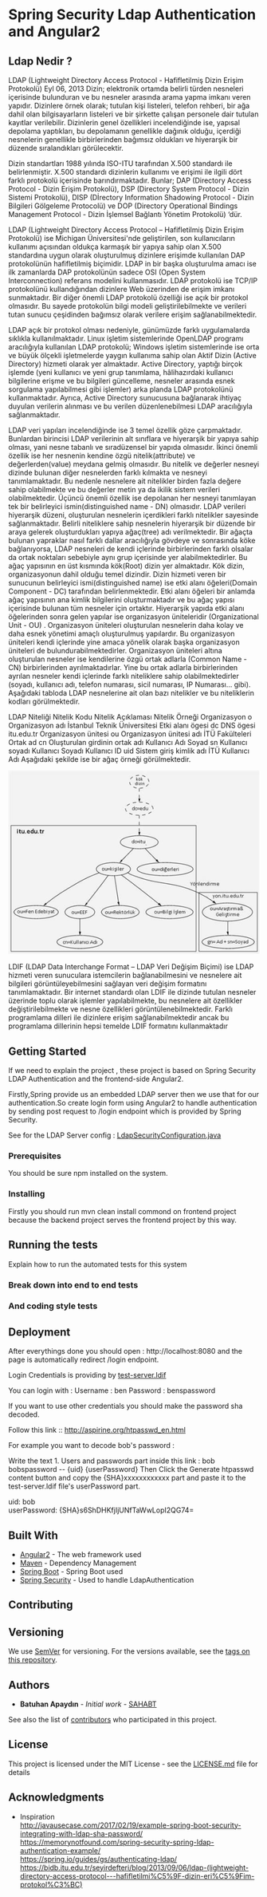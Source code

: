 # Spring Security Ldap Authentication and Angular2 
## Ldap Nedir ? 
LDAP (Lightweight Directory Access Protocol - Hafifletilmiş Dizin Erişim Protokolü)
Eyl 06, 2013
Dizin; elektronik ortamda belirli türden nesneleri içerisinde bulunduran ve bu nesneler arasında arama yapma imkanı veren yapıdır. Dizinlere örnek olarak; tutulan kişi listeleri, telefon rehberi, bir ağa dahil olan bilgisayarların listeleri ve bir şirkette çalışan personele dair tutulan kayıtlar verilebilir. Dizinlerin genel özellikleri incelendiğinde ise, yapısal depolama yaptıkları, bu depolamanın genellikle dağınık olduğu, içerdiği nesnelerin genellikle birbirlerinden bağımsız oldukları ve hiyerarşik bir düzende sıralandıkları görülecektir. 

Dizin standartları 1988 yılında ISO-ITU tarafından X.500 standardı ile belirlenmiştir. X.500 standardı dizinlerin kullanımı ve erişimi ile ilgili dört farklı protokolü içerisinde barındırmaktadır. Bunlar; DAP (Directory Access Protocol - Dizin Erişim Protokolü), DSP (Directory System Protocol - Dizin Sistemi Protokolü), DISP (Dİrectory Information Shadowing Protocol - Dizin Bilgileri Gölgeleme Protocolü) ve DOP (Directory Operational Bindings Management Protocol - Dizin İşlemsel Bağlantı Yönetim Protokolü) ‘dür.   

LDAP (Lightweight Directory Access Protocol – Hafifletilmiş Dizin Erişim Protokolü) ise Michigan Üniversitesi'nde geliştirilen, son kullanıcıların kullanımı açısından oldukça karmaşık bir yapıya sahip olan X.500 standardına uygun olarak oluşturulmuş dizinlere erişimde kullanılan DAP protokolünün hafifletilmiş biçimidir. LDAP in bir başka oluşturulma amacı ise ilk zamanlarda DAP protokolünün sadece OSI (Open System Interconnection) referans modelini kullanmasıdır. LDAP protokolü ise TCP/IP protokolünü kullandığından dizinlere Web üzerinden de erişim imkanı sunmaktadır. Bir diğer önemli LDAP protokolü özelliği ise açık bir protokol olmasıdır. Bu sayede protokolün bilgi modeli geliştirilebilmekte ve verileri tutan sunucu çeşidinden bağımsız olarak verilere erişim sağlanabilmektedir.

LDAP açık bir protokol olması nedeniyle, günümüzde farklı uygulamalarda sıklıkla kullanılmaktadır. Linux işletim sistemlerinde OpenLDAP programı aracılığıyla kullanılan LDAP protokolü; Windows işletim sistemlerinde ise orta ve büyük ölçekli işletmelerde yaygın kullanıma sahip olan Aktif Dizin (Active Directory) hizmeti olarak yer almaktadır. Active Directory, yaptığı birçok işlemde (yeni kullanıcı ve yeni grup tanımlama, hâlihazırdaki kullanıcı bilgilerine erişme ve bu bilgileri güncelleme, nesneler arasında esnek sorgulama yapılabilmesi gibi işlemler) arka planda LDAP protokolünü kullanmaktadır. Ayrıca, Active Directory sunucusuna bağlanarak ihtiyaç duyulan verilerin alınması ve bu verilen düzenlenebilmesi LDAP aracılığıyla sağlanmaktadır. 

LDAP veri yapıları incelendiğinde ise 3 temel özellik göze çarpmaktadır. Bunlardan birincisi LDAP verilerinin alt sınıflara ve hiyerarşik bir yapıya sahip olması, yani nesne tabanlı ve sıradüzensel bir yapıda olmasıdır. İkinci önemli özellik ise her nesnenin kendine özgü nitelik(attribute) ve değerlerden(value) meydana gelmiş olmasıdır. Bu nitelik ve değerler nesneyi dizinde bulunan diğer nesnelerden farklı kılmakta ve nesneyi tanımlamaktadır. Bu nedenle nesnelere ait nitelikler birden fazla değere sahip olabilmekte ve bu değerler metin ya da ikilik sistem verileri olabilmektedir. Üçüncü önemli özellik ise depolanan her nesneyi tanımlayan tek bir belirleyici ismin(distinguished name - DN) olmasıdır. 
LDAP verileri hiyerarşik düzeni, oluşturulan nesnelerin içerdikleri farklı nitelikler sayesinde sağlanmaktadır. Belirli niteliklere sahip nesnelerin hiyerarşik bir düzende bir araya gelerek oluşturdukları yapıya ağaç(tree) adı verilmektedir. Bir ağaçta bulunan yapraklar nasıl farklı dallar aracılığıyla gövdeye ve sonrasında köke bağlanıyorsa, LDAP nesneleri de kendi içlerinde birbirlerinden farklı olsalar da ortak noktaları sebebiyle aynı grup içerisinde yer alabilmektedirler. Bu ağaç yapısının en üst kısmında kök(Root) dizin yer almaktadır. Kök dizin, organizasyonun dahil olduğu temel dizindir. Dizin hizmeti veren bir sunucunun belirleyici ismi(distinguished name) ise etki alanı öğeleri(Domain Component - DC) tarafından belirlenmektedir. Etki alanı öğeleri bir anlamda ağaç yapısının ana kimlik bilgilerini oluşturmaktadır ve bu ağaç yapısı içerisinde bulunan tüm nesneler için ortaktır. Hiyerarşik yapıda etki alanı öğelerinden sonra gelen yapılar ise organizasyon üniteleridir (Organizational Unit - OU) . Organizasyon üniteleri oluşturulan nesnelerin daha kolay ve daha esnek yönetimi amaçlı oluşturulmuş yapılardır. Bu organizasyon üniteleri kendi içlerinde yine amaca yönelik olarak başka organizasyon üniteleri de bulundurabilmektedirler. Organizasyon üniteleri altına oluşturulan nesneler ise kendilerine özgü ortak adlarla (Common Name - CN) birbirlerinden ayrılmaktadırlar. Yine bu ortak adlarla birbirlerinden ayrılan nesneler kendi içlerinde farklı niteliklere sahip olabilmektedirler (soyadı, kullanıcı adı, telefon numarası, sicil numarası, IP Numarası… gibi). Aşağıdaki tabloda LDAP nesnelerine ait olan bazı nitelikler ve bu niteliklerin kodları görülmektedir.

LDAP Niteliği  	     Nitelik Kodu 	      Nitelik Açıklaması 	             Nitelik Örneği 
Organizasyon	        o	                  Organizasyon adı	                İstanbul Teknik Üniversitesi
Etki alanı ögesi	    dc	                 DNS ögesi	                       itu.edu.tr
Organizasyon ünitesi	ou	                 Organizasyon ünitesi adı	        İTÜ Fakülteleri    
Ortak ad	            cn	                 Oluşturulan girdinin ortak adı 	 Kullanıcı Adı
Soyad	               sn	                 Kullanıcı soyadı	                Kullanıcı Soyadı
Kullanıcı ID	        uid	                Sistem giriş kimlik adı 	        İTÜ Kullanıcı Adı
Aşağıdaki şekilde ise bir ağaç örneği görülmektedir.

![alt text](https://raw.githubusercontent.com/developer-guy/spring-security-ldap-auth-with-angular2/master/ldap_data_interchange_format.png)

LDIF (LDAP Data Interchange Format – LDAP Veri Değişim Biçimi) ise LDAP hizmeti veren sunuculara istemcilerin bağlanabilmesini ve nesnelere ait bilgileri görüntüleyebilmesini sağlayan veri değişim formatını tanımlamaktadır. Bir internet standardı olan LDIF ile dizinde tutulan nesneler üzerinde toplu olarak işlemler yapılabilmekte, bu nesnelere ait özellikler değiştirilebilmekte ve nesne özellikleri görüntülenebilmektedir.  Farklı programlama dilleri ile dizinlere erişim sağlanabilmektedir ancak bu programlama dillerinin hepsi temelde LDIF formatını kullanmaktadır



## Getting Started

If we need to explain the project , these project is based on Spring Security LDAP Authentication and the frontend-side Angular2.

Firstly,Spring provide us an embedded LDAP server then we use that for our authentication.So create login form using 
Angular2 to handle authentication by sending post request to /login endpoint which is provided by Spring Security.

See for the LDAP Server config : [LdapSecurityConfiguration.java](https://github.com/developer-guy/spring-security-ldap-auth-with-angular2/blob/master/backend/src/main/java/com/ldapauth/config/LdapSecurityConfiguration.java)

### Prerequisites

You should be sure npm installed on the system.

### Installing

Firstly you should run mvn clean install commond on frontend project because the backend project serves the frontend project by this way.

## Running the tests

Explain how to run the automated tests for this system

### Break down into end to end tests


### And coding style tests


## Deployment

After everythings done you should open : http://localhost:8080 and the page is automatically redirect /login endpoint.

Login Credentials is providing by [test-server.ldif](https://github.com/developer-guy/spring-security-ldap-auth-with-angular2/blob/master/backend/src/main/resources/test-server.ldif)

You can login with : 
Username : ben
Password : benspassword

If you want to use other credentials you should make the password sha decoded.

Follow this link :: http://aspirine.org/htpasswd_en.html

For example you want to decode bob's password : 

Write the text 1. Users and passwords part inside this link : bob bobspassword -- {uid} {userPassword}
Then Click the Generate htpasswd content button and copy the {SHA}xxxxxxxxxxxx part and paste it to the test-server.ldif file's userPassword part.

uid: bob  <br/>
userPassword: {SHA}s6ShDHKfjIjUNfTaWwLopI2QG74=
 
## Built With

* [Angular2](https://angular.io/) - The web framework used
* [Maven](https://maven.apache.org/) - Dependency Management
* [Spring Boot](https://projects.spring.io/spring-boot/) - Spring Boot used
* [Spring Security](https://projects.spring.io/spring-security/) - Used to handle LdapAuthentication

## Contributing


## Versioning

We use [SemVer](http://semver.org/) for versioning. For the versions available, see the [tags on this repository](https://github.com/your/project/tags). 

## Authors

* **Batuhan Apaydın** - *Initial work* - [SAHABT](http://www.sahabt.com/)

See also the list of [contributors](https://github.com/developer-guy/spring-security-ldap-auth-with-angular2/contributors) who participated in this project.

## License

This project is licensed under the MIT License - see the [LICENSE.md](LICENSE.md) file for details

## Acknowledgments

* Inspiration <br/>
http://javausecase.com/2017/02/19/example-spring-boot-security-integrating-with-ldap-sha-password/ <br/>
https://memorynotfound.com/spring-security-spring-ldap-authentication-example/ <br/>
https://spring.io/guides/gs/authenticating-ldap/ <br/>
https://bidb.itu.edu.tr/seyirdefteri/blog/2013/09/06/ldap-(lightweight-directory-access-protocol---hafifletilmi%C5%9F-dizin-eri%C5%9Fim-protokol%C3%BC)
 
